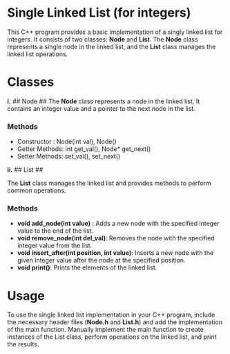# Single Linked List (for integers)

This C++ program provides a basic implementation of a singly linked list for integers. It consists of two classes: **Node** and **List**. The **Node** class represents a single node in the linked list, and the **List** class manages the linked list operations.

# Classes

**i.** ## Node ##
The **Node** class represents a node in the linked list. It contains an integer value and a pointer to the next node in the list.

### Methods ###

* Constructor : Node(int val), Node()
* Getter Methods: int get_val(), Node* get_next()
* Setter Methods: set_val(), set_next()

**ii.** ## List ##

The **List** class manages the linked list and provides methods to perform common operations.

### Methods ###

* **void add_node(int value)** : Adds a new node with the specified integer value to the end of the list.
* **void remove_node(int del_val)**: Removes the node with the specified integer value from the list.
* **void insert_after(int position, int value)**: Inserts a new node with the given integer value after the node at the specified position.
* **void print()**: Prints the elements of the linked list.

# Usage

To use the single linked list implementation in your C++ program, include the necessary header files (**Node.h** and **List.h**) and add the implementation of the main function. Manually implement the main function to create instances of the List class, perform operations on the linked list, and print the results.
